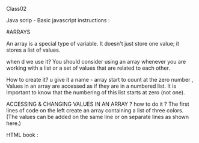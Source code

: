 Class02

Java scrip - Basic javascript instructions : 

#ARRAYS 

An array is a special type of variable. It doesn't 
just store one value; it stores a list of values. 

when d we use it?
You should consider using an 
array whenever you are working 
with a list or a set of values that 
are related to each other. 

How to create it? 
u give it a name - array start to count at the zero number , Values in an array are accessed as if they are in 
a numbered list. It is important to know that the 
numbering of this list starts at zero (not one). 

ACCESSING & CHANGING 
VALUES IN AN ARRAY ? how to do it ?
The first lines of code on the left 
create an array containing a list 
of three colors. (The values can 
be added on the same line or on 
separate lines as shown here.) 


HTML book :


